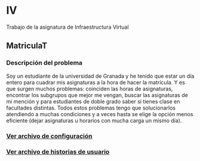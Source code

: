 # IV
Trabajo de la asignatura de Infraestructura Virtual
## MatriculaT
### Descripción del problema
Soy un estudiante de la universidad de Granada y he tenido que estar un día entero para cuadrar mis asignaturas a la hora de hacer la matrícula. Y es que surgen muchos problemas: coinciden las horas de asignaturas, encontrar los subgrupos que mejor me vengan, buscar las asignaturas de mi mención y para estudiantes de doble grado saber si tienes clase en facultades distintas. Todos estos problemas tengo que solucionarlos atendiendo a muchas condiciones y a veces hasta se elige la opción menos eficiente (dejar asignaturas u horarios con mucha carga un mismo día).

### [Ver archivo de configuración](config_git/documentacion.md)

### [Ver archivo de historias de usuario](docs/HU.md)
